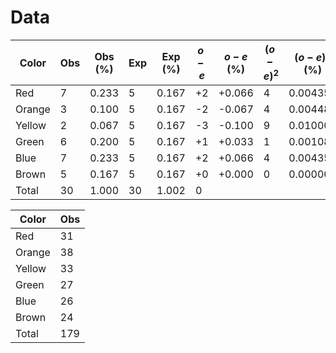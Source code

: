 # Data
| Color  | Obs | Obs (%) | Exp | Exp (%) | $o-e$ | $o-e$ (%) | $(o-e)^2$ | $(o-e)^2$ (%) | $(o-e)^2/e$ | $(o-e)^2/e$ (%) |
| ------ | --- | ------- | --- | ------- | ----- | --------- | --------- | ------------- | ----------- | --------------- |
| Red    | 7   | 0.233   | 5   | 0.167   | +2    | +0.066    | 4         | 0.004356      | 0.8         | 0.02608         |
| Orange | 3   | 0.100   | 5   | 0.167   | -2    | -0.067    | 4         | 0.004489      | 0.8         | 0.02688         |
| Yellow | 2   | 0.067   | 5   | 0.167   | -3    | -0.100    | 9         | 0.010000      | 1.8         | 0.05988         |
| Green  | 6   | 0.200   | 5   | 0.167   | +1    | +0.033    | 1         | 0.001089      | 0.2         | 0.00652         |
| Blue   | 7   | 0.233   | 5   | 0.167   | +2    | +0.066    | 4         | 0.004356      | 0.8         | 0.02608         |
| Brown  | 5   | 0.167   | 5   | 0.167   | +0    | +0.000    | 0         | 0.000000      | 0.0         | 0.00000         |
| Total  | 30  | 1.000   | 30  | 1.002   | 0     |           |           |               | 4.4         | 0.14544         |

| Color  | Obs |
| ------ | --- |
| Red    | 31  |
| Orange | 38  |
| Yellow | 33  |
| Green  | 27  |
| Blue   | 26  |
| Brown  | 24  |
| Total  | 179 | 
